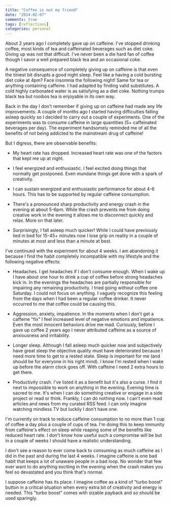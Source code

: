 ```yaml
---
title: "Coffee is not my friend"
date: "2014-02-07"
comments: true
tags: [reflections]
categories: personal
---
```


About 2 years ago I completely gave up on caffeine. I've stopped drinking coffee, most kinds of tea and caffeinated beverages such as diet coke. Giving up was not that difficult. I've never been a die hard fan of coffee though I savor a well prepared black tea and an occasional coke.

A negative consequence of completely giving up on caffeine is that even the tiniest bit disrupts a good night sleep. Feel like a having a cold bursting diet coke at 4pm? Face insomnia the following night! Same for tea or anything containing caffeine. I had adapted by finding valid substitutes. A cold highly carbonated water is as satisfying as a diet coke. Nothing trumps black tea but rooibos tea is enjoyable in its own way.

Back in the day I don't remember if giving up on caffeine had made any life improvements. A couple of months ago I started having difficulties falling asleep quickly so I decided to carry out a couple of experiments. One of the experiments was to consume caffeine in large quantities (5+ caffeinated beverages per day). The experiment handsomely reminded me of all the benefits of not being addicted to the mainstream drug of caffeine!

But I digress, there are observable benefits:

 * My heart rate has dropped. Increased heart rate was one of the factors that kept me up at night.

 * I feel energized and enthusiastic. I feel excited doing things that normally get postponed. Even mundane things get done with a spark of creativity.

 * I can sustain energized and enthusiastic performance for about 4-6 hours. This has to be supported by regular caffeine consumption.

 * There's a pronounced sharp productivity and energy crash in the evening at about 5-6pm. While the crash prevents me from doing creative work in the evening it allows me to disconnect quickly and relax. More on that later.

 * Surprisingly, I fall asleep much quicker! While I could have previously lied in bed for 15-45+ minutes now I lose grip on reality in a couple of minutes at most and less than a minute at best.

I've continued with the experiment for about 4 weeks. I am abandoning it because I find the habit completely incompatible with my lifestyle and the following negative effects:

 * Headaches. I get headaches if I don't consume enough. When I wake up I have about one hour to drink a cup of coffee before strong headaches kick in. In the evenings the headaches are partially responsible for impairing any remaining productivity. I tried going without coffee one Saturday. I could not focus on anything. I vaguely recognize this feeling from the days when I had been a regular coffee drinker. It never occurred to me that coffee could be causing this.

 * Aggression, anxiety, impatience. In the moments when I don't get a caffeine "fix" I feel increased level of negative emotions and impatience. Even the most innocent behaviors drive me mad. Curiously, before I gave up coffee 2 years ago I never attributed caffeine as a source of anxiousness and irritability.

 * Longer sleep. Although I fall asleep much quicker now and subjectively have great sleep the objective quality must have deteriorated because I need more time to get to a rested state. Sleep is important for me (and should be for everyone in his right mind). I know I'm rested when I wake up before the alarm clock goes off. With caffeine I need 2 extra hours to get there.

 * Productivity crash. I've listed it as a benefit but it's also a curse. I find it next to impossible to work on anything in the evening. Evening time is sacred to me. It's when I can do something creative or engage in a side project or read or think. Frankly, I can do nothing now. I can't even read articles and news from my curated RSS feed. I can only imagine watching mindless TV but luckily I don't have one.

I'm currently on track to reduce caffeine consumption to no more than 1 cup of coffee a day plus a couple of cups of tea. I'm doing this to keep immunity from caffeine's effect on sleep while reaping some of the benefits like reduced heart rate. I don't know how useful such a compromise will be but in a couple of weeks I should have a realistic understanding.

I don't see a reason to ever come back to consuming as much caffeine as I did in the past and during the last 4 weeks. I imagine caffeine is one bad habit that keeps a lot of unaware people in a bad loop. No wonder that few ever want to do anything exciting in the evening when the crash makes you feel so devastated and you think that's normal.

I suppose caffeine has its place. I imagine coffee as a kind of "turbo boost" button in a critical situation when every extra bit of creativity and energy is needed. This "turbo boost" comes with sizable payback and so should be used sparingly.